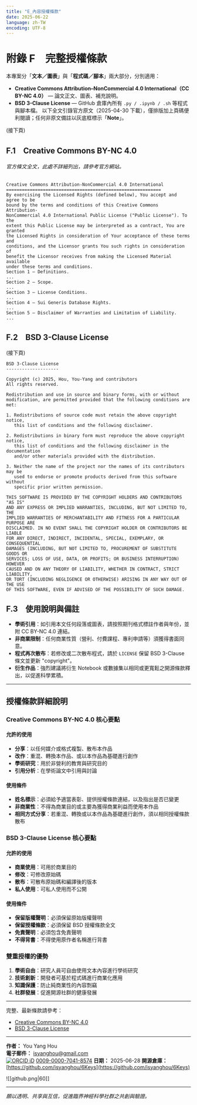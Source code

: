 ```yaml
---
title: "E_內容授權條款"
date: 2025-06-22
language: zh-TW
encoding: UTF-8
---
```

# 附錄 F　完整授權條款

本專案分「**文本／圖表**」與「**程式碼／腳本**」兩大部分，分別適用：
- **Creative Commons Attribution–NonCommercial 4.0 International（CC BY-NC 4.0）** — 論文正文、圖表、補充說明。
- **BSD 3-Clause License** — GitHub 倉庫內所有 `.py / .ipynb / .sh` 等程式與腳本檔。
以下全文引錄官方原文（2025-04-30 下載），僅排版加上頁碼便利閱讀；任何非原文備註以灰底框標示「**Note**」。

(接下頁)

<!-- 手動換頁 -->
<div class="pagebreak"></div>

## F.1　Creative Commons BY-NC 4.0
###### 官方條文全文，此處不詳細列出，請參考官方網站。

```
Creative Commons Attribution-NonCommercial 4.0 International
===========================================================
By exercising the Licensed Rights (defined below), You accept and agree to be
bound by the terms and conditions of this Creative Commons Attribution-
NonCommercial 4.0 International Public License ("Public License"). To the
extent this Public License may be interpreted as a contract, You are granted
the Licensed Rights in consideration of Your acceptance of these terms and
conditions, and the Licensor grants You such rights in consideration of
benefit the Licensor receives from making the Licensed Material available
under these terms and conditions.
Section 1 – Definitions.
...
Section 2 – Scope.
...
Section 3 – License Conditions.
...
Section 4 – Sui Generis Database Rights.
...
Section 5 – Disclaimer of Warranties and Limitation of Liability.
...
```
## F.2　BSD 3-Clause License

(接下頁)

```
BSD 3-Clause License
--------------------

Copyright (c) 2025, Hou, You-Yang and contributors
All rights reserved.

Redistribution and use in source and binary forms, with or without
modification, are permitted provided that the following conditions are met:

1. Redistributions of source code must retain the above copyright notice,
   this list of conditions and the following disclaimer.

2. Redistributions in binary form must reproduce the above copyright notice,
   this list of conditions and the following disclaimer in the documentation
   and/or other materials provided with the distribution.

3. Neither the name of the project nor the names of its contributors may be
   used to endorse or promote products derived from this software without
   specific prior written permission.

THIS SOFTWARE IS PROVIDED BY THE COPYRIGHT HOLDERS AND CONTRIBUTORS "AS IS"
AND ANY EXPRESS OR IMPLIED WARRANTIES, INCLUDING, BUT NOT LIMITED TO, THE
IMPLIED WARRANTIES OF MERCHANTABILITY AND FITNESS FOR A PARTICULAR PURPOSE ARE
DISCLAIMED. IN NO EVENT SHALL THE COPYRIGHT HOLDER OR CONTRIBUTORS BE LIABLE
FOR ANY DIRECT, INDIRECT, INCIDENTAL, SPECIAL, EXEMPLARY, OR CONSEQUENTIAL
DAMAGES (INCLUDING, BUT NOT LIMITED TO, PROCUREMENT OF SUBSTITUTE GOODS OR
SERVICES; LOSS OF USE, DATA, OR PROFITS; OR BUSINESS INTERRUPTION) HOWEVER
CAUSED AND ON ANY THEORY OF LIABILITY, WHETHER IN CONTRACT, STRICT LIABILITY,
OR TORT (INCLUDING NEGLIGENCE OR OTHERWISE) ARISING IN ANY WAY OUT OF THE USE
OF THIS SOFTWARE, EVEN IF ADVISED OF THE POSSIBILITY OF SUCH DAMAGE.
```
## F.3　使用說明與備註

- **學術引用**：如引用本文任何段落或圖表，請按照期刊格式標註作者與年份，並附 CC BY-NC 4.0 連結。
- **非商業限制**：任何商業性質（營利、付費課程、專利申請等）須獲得書面同意。
- **程式再次散布**：若修改或二次散布程式，請於 `LICENSE` 保留 BSD 3-Clause 條文並更新 "copyright"。
- **衍生作品**：強烈建議將衍生 Notebook 或數據集以相同或更寬鬆之開源條款釋出，以促進科學累積。

---
## 授權條款詳細說明

### Creative Commons BY-NC 4.0 核心要點

#### 允許的使用
- **分享**：以任何媒介或格式複製、散布本作品
- **改作**：重混、轉換本作品、或以本作品為基礎進行創作
- **學術研究**：用於非營利的教育與研究目的
- **引用分析**：在學術論文中引用與討論

#### 使用條件
- **姓名標示**：必須給予適當表彰、提供授權條款連結，以及指出是否已變更
- **非商業性**：不得為商業目的或主要為獲得商業利益而使用本作品
- **相同方式分享**：若重混、轉換或以本作品為基礎進行創作，須以相同授權條款散布

### BSD 3-Clause License 核心要點

#### 允許的使用
- **商業使用**：可用於商業目的
- **修改**：可修改原始碼
- **散布**：可散布原始碼和編譯後的版本
- **私人使用**：可私人使用而不公開

#### 使用條件
- **保留版權聲明**：必須保留原始版權聲明
- **保留授權條款**：必須保留 BSD 授權條款全文
- **免責聲明**：必須包含免責聲明
- **不得背書**：不得使用原作者名稱進行背書

### 雙重授權的優勢

1. **學術自由**：研究人員可自由使用文本內容進行學術研究
2. **技術創新**：開發者可基於程式碼進行商業化應用
3. **知識保護**：防止純商業性的內容剽竊
4. **社群發展**：促進開源社群的健康發展

---

完整、最新條款請參考：
- [Creative Commons BY-NC 4.0](https://creativecommons.org/licenses/by-nc/4.0/)
- [BSD 3-Clause License](https://opensource.org/licenses/BSD-3-Clause)

---

**作者：** You Yang Hou  
**電子郵件：** [isyanghou@gmail.com](mailto:isyanghou@gmail.com)   
[![ORCID iD](https://orcid.org/sites/default/files/images/orcid_16x16.png)](https://orcid.org/0009-0000-7041-8574) [0009-0000-7041-8574](https://orcid.org/0009-0000-7041-8574)
**日期：** 2025-06-28
**開源倉庫：** [https://github.com/isyanghou/6Keys](https://github.com/isyanghou/6Keys)

![[github.png|60]]

---

*願以透明、共享與互信，促進臨界神經科學社群之共創與驗證。*